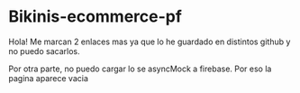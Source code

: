 # Bikinis-ecommerce-pf
Hola! Me marcan 2 enlaces mas ya que lo he guardado en distintos github y no puedo sacarlos.

Por otra parte, no puedo cargar lo se asyncMock a firebase. Por eso la pagina aparece vacia 